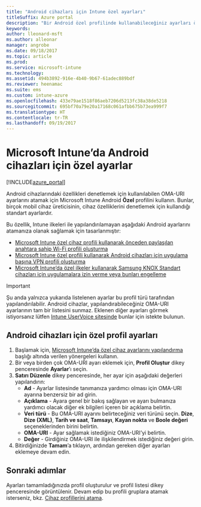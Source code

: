 ```yaml
---
title: "Android cihazları için Intune özel ayarları"
titleSuffix: Azure portal
description: "Bir Android özel profilinde kullanabileceğiniz ayarları öğrenin.\""
keywords: 
author: lleonard-msft
ms.author: alleonar
manager: angrobe
ms.date: 09/18/2017
ms.topic: article
ms.prod: 
ms.service: microsoft-intune
ms.technology: 
ms.assetid: 494b3892-916e-4b40-9b67-61adec889bdf
ms.reviewer: heenamac
ms.suite: ems
ms.custom: intune-azure
ms.openlocfilehash: 433e79ae1518f86aeb7206d5213fc38a38de5218
ms.sourcegitcommit: 695bf70a79e20a17168c061afbb675b73ea999f7
ms.translationtype: HT
ms.contentlocale: tr-TR
ms.lasthandoff: 09/19/2017
---
```

# <a name="custom-settings-for-android-devices-in-microsoft-intune"></a>Microsoft Intune’da Android cihazları için özel ayarlar

[!INCLUDE[azure_portal](./includes/azure_portal.md)]

Android cihazlarındaki özellikleri denetlemek için kullanılabilen OMA-URI ayarlarını atamak için Microsoft Intune Android **Özel** profilini kullanın. Bunlar, birçok mobil cihaz üreticisinin, cihaz özelliklerini denetlemek için kullandığı standart ayarlardır.

Bu özellik, Intune ilkeleri ile yapılandırılamayan aşağıdaki Android ayarlarını atamanıza olanak sağlamak için tasarlanmıştır:

- [Microsoft Intune özel cihaz profili kullanarak önceden paylaşılan anahtara sahip Wi-Fi profili oluşturma](/intune/wi-fi-profile-shared-key)
- [Microsoft Intune özel profili kullanarak Android cihazları için uygulama başına VPN profili oluşturma](/intune/android-pulse-secure-per-app-vpn)
- [Microsoft Intune’da özel ilkeler kullanarak Samsung KNOX Standart cihazları için uygulamalara izin verme veya bunları engelleme](/intune/samsung-knox-apps-allow-block)

>[!IMPORTANT]
>Şu anda yalnızca yukarıda listelenen ayarlar bu profil türü tarafından yapılandırılabilir. Android cihazlar, yapılandırabileceğiniz OMA-URI ayarlarının tam bir listesini sunmaz. Eklenen diğer ayarları görmek istiyorsanız lütfen [Intune UserVoice sitesinde](https://microsoftintune.uservoice.com/forums/291681-ideas) bunlar için istekte bulunun.

## <a name="custom-profile-settings-for-android-devices"></a>Android cihazları için özel profil ayarları

1. Başlamak için, [Microsoft Intune’da özel cihaz ayarlarını yapılandırma](custom-settings-configure.md) başlığı altında verilen yönergeleri kullanın.
2. Bir veya birden çok OMA-URI ayarı eklemek için, **Profil Oluştur** dikey penceresinde **Ayarlar**’ı seçin.
3. **Satırı Düzenle** dikey penceresinde, her ayar için aşağıdaki değerleri yapılandırın:
    - **Ad** - Ayarlar listesinde tanımanıza yardımcı olması için OMA-URI ayarına benzersiz bir ad girin.
    - **Açıklama** - Ayara genel bir bakış sağlayan ve ayarı bulmanıza yardımcı olacak diğer ek bilgileri içeren bir açıklama belirtin.
    - **Veri türü** - Bu OMA-URI ayarını belirteceğiniz veri türünü seçin. **Dize**, **Dize (XML)**, **Tarih ve saat**, **Tamsayı**, **Kayan nokta** ve **Boole değeri** seçeneklerinden birini belirtin.
    - **OMA-URI** - Ayar sağlamak istediğiniz OMA-URI’yi belirtin.
    - **Değer** - Girdiğiniz OMA-URI ile ilişkilendirmek istediğiniz değeri girin.
4. Bitirdiğinizde **Tamam**’a tıklayın, ardından gereken diğer ayarları eklemeye devam edin.

## <a name="next-steps"></a>Sonraki adımlar

Ayarları tamamladığınızda profil oluşturulur ve profil listesi dikey penceresinde görüntülenir. Devam edip bu profili gruplara atamak isterseniz, bkz. [Cihaz profillerini atama](device-profile-assign.md).




